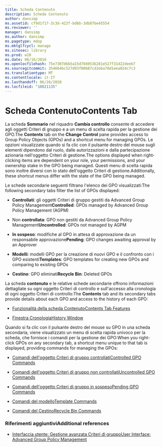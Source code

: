 ```yaml
---
title: Scheda Contenuto
description: Scheda Contenuto
author: dansimp
ms.assetid: cf9d1f17-3c3d-422f-bd6b-3db87be45554
ms.reviewer: ''
manager: dansimp
ms.author: dansimp
ms.pagetype: mdop
ms.mktglfcycl: manage
ms.sitesec: library
ms.prod: w10
ms.date: 06/16/2016
ms.openlocfilehash: 75e7307dbb5a15d704953b281e527f31d22deeb7
ms.sourcegitcommit: 354664bc527d93f80687cd2eba70d1eea024c7c3
ms.translationtype: MT
ms.contentlocale: it-IT
ms.lasthandoff: 06/26/2020
ms.locfileid: "10821135"
---
```

# <span data-ttu-id="c2177-103">Scheda Contenuto</span><span class="sxs-lookup"><span data-stu-id="c2177-103">Contents Tab</span></span>


<span data-ttu-id="c2177-104">La scheda **Sommario** nel riquadro **Cambia controllo** consente di accedere agli oggetti Criteri di gruppo e a un menu di scelta rapida per la gestione dei GPO.</span><span class="sxs-lookup"><span data-stu-id="c2177-104">The **Contents** tab on the **Change Control** pane provides access to Group Policy Objects (GPOs) and a shortcut menu for managing GPOs.</span></span> <span data-ttu-id="c2177-105">Le opzioni visualizzate quando si fa clic con il pulsante destro del mouse sugli elementi dipendono dal ruolo, dalle autorizzazioni e dalla partecipazione azionaria nell'oggetto Criteri di gestione.</span><span class="sxs-lookup"><span data-stu-id="c2177-105">The options displayed when right-clicking items are dependent on your role, your permissions, and your ownership stake in the GPO being managed.</span></span> <span data-ttu-id="c2177-106">Questi menu di scelta rapida sono inoltre diversi con lo stato dell'oggetto Criteri di gestione.</span><span class="sxs-lookup"><span data-stu-id="c2177-106">Additionally, these shortcut menus differ with the state of the GPO being managed.</span></span>

<span data-ttu-id="c2177-107">Le schede secondarie seguenti filtrano l'elenco dei GPO visualizzati:</span><span class="sxs-lookup"><span data-stu-id="c2177-107">The following secondary tabs filter the list of GPOs displayed:</span></span>

-   <span data-ttu-id="c2177-108">**Controllati**: gli oggetti Criteri di gruppo gestiti da Advanced Group Policy Management</span><span class="sxs-lookup"><span data-stu-id="c2177-108">**Controlled**: GPOs managed by Advanced Group Policy Management (AGPM)</span></span>

-   <span data-ttu-id="c2177-109">Non **controllata**: GPO non gestiti da Advanced Group Policy Management</span><span class="sxs-lookup"><span data-stu-id="c2177-109">**Uncontrolled**: GPOs not managed by AGPM</span></span>

-   <span data-ttu-id="c2177-110">**In sospeso**: modifiche al GPO in attesa di approvazione da un responsabile approvazione</span><span class="sxs-lookup"><span data-stu-id="c2177-110">**Pending**: GPO changes awaiting approval by an Approver</span></span>

-   <span data-ttu-id="c2177-111">**Modelli**: modelli GPO per la creazione di nuovi GPO e il confronto con i GPO esistenti</span><span class="sxs-lookup"><span data-stu-id="c2177-111">**Templates**: GPO templates for creating new GPOs and comparing to existing GPOs</span></span>

-   <span data-ttu-id="c2177-112">**Cestino**: GPO eliminati</span><span class="sxs-lookup"><span data-stu-id="c2177-112">**Recycle Bin**: Deleted GPOs</span></span>

<span data-ttu-id="c2177-113">La scheda **contenuto** e le relative schede secondarie offrono informazioni dettagliate su ogni oggetto Criteri di controllo e sull'accesso alla cronologia di ogni oggetto Criteri di controllo:</span><span class="sxs-lookup"><span data-stu-id="c2177-113">The **Contents** tab and its secondary tabs provide details about each GPO and access to the history of each GPO:</span></span>

-   [<span data-ttu-id="c2177-114">Funzionalità della scheda Contenuto</span><span class="sxs-lookup"><span data-stu-id="c2177-114">Contents Tab Features</span></span>](contents-tab-features-agpm40.md)

-   [<span data-ttu-id="c2177-115">Finestra Cronologia</span><span class="sxs-lookup"><span data-stu-id="c2177-115">History Window</span></span>](history-window-agpm40.md)

<span data-ttu-id="c2177-116">Quando si fa clic con il pulsante destro del mouse su GPO in una scheda secondaria, viene visualizzato un menu di scelta rapida univoco per la scheda, che fornisce i comandi per la gestione dei GPO:</span><span class="sxs-lookup"><span data-stu-id="c2177-116">When you right-click GPOs on any secondary tab, a shortcut menu unique to that tab is displayed, providing commands for managing the GPOs:</span></span>

-   [<span data-ttu-id="c2177-117">Comandi dell'oggetto Criteri di gruppo controllati</span><span class="sxs-lookup"><span data-stu-id="c2177-117">Controlled GPO Commands</span></span>](controlled-gpo-commands-agpm40.md)

-   [<span data-ttu-id="c2177-118">Comandi dell'oggetto Criteri di gruppo non controllati</span><span class="sxs-lookup"><span data-stu-id="c2177-118">Uncontrolled GPO Commands</span></span>](uncontrolled-gpo-commands-agpm40.md)

-   [<span data-ttu-id="c2177-119">Comandi dell'oggetto Criteri di gruppo in sospeso</span><span class="sxs-lookup"><span data-stu-id="c2177-119">Pending GPO Commands</span></span>](pending-gpo-commands-agpm40.md)

-   [<span data-ttu-id="c2177-120">Comandi del modello</span><span class="sxs-lookup"><span data-stu-id="c2177-120">Template Commands</span></span>](template-commands-agpm40.md)

-   [<span data-ttu-id="c2177-121">Comandi del Cestino</span><span class="sxs-lookup"><span data-stu-id="c2177-121">Recycle Bin Commands</span></span>](recycle-bin-commands-agpm40.md)

### <span data-ttu-id="c2177-122">Riferimenti aggiuntivi</span><span class="sxs-lookup"><span data-stu-id="c2177-122">Additional references</span></span>

-   [<span data-ttu-id="c2177-123">Interfaccia utente: Gestione avanzata Criteri di gruppo</span><span class="sxs-lookup"><span data-stu-id="c2177-123">User Interface: Advanced Group Policy Management</span></span>](user-interface-advanced-group-policy-management-agpm40.md)

 

 





